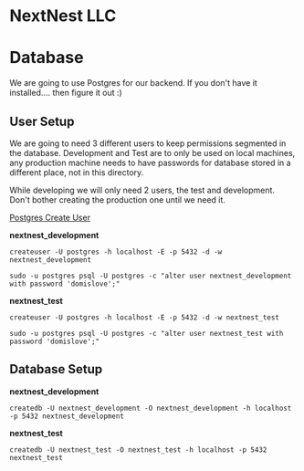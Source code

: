 # NextNest LLC

Database
======
We are going to use Postgres for our backend. If you don't have it installed.... then figure it out :)

## User Setup
We are going to need 3 different users to keep permissions segmented in the database. Development and Test are to only be used on local machines, any production machine needs to have passwords for database stored in a different place, not in this directory.

While developing we will only need 2 users, the test and development. Don't bother creating the production one until we need it.

[Postgres Create User](https://www.postgresql.org/docs/current/static/app-createuser.html)

**nextnest_development**

`createuser -U postgres -h localhost -E -p 5432 -d -w nextnest_development`

`sudo -u postgres psql -U postgres -c "alter user nextnest_development with password 'domislove';"`

**nextnest_test**

`createuser -U postgres -h localhost -E -p 5432 -d -w nextnest_test`

`sudo -u postgres psql -U postgres -c "alter user nextnest_test with password 'domislove';"`

## Database Setup

**nextnest_development**

`createdb -U nextnest_development -O nextnest_development -h localhost -p 5432 nextnest_development`

**nextnest_test**

`createdb -U nextnest_test -O nextnest_test -h localhost -p 5432 nextnest_test`



